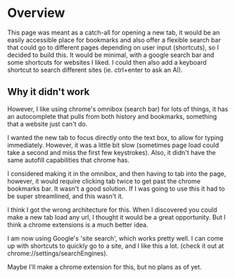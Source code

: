 # Overview

This page was meant as a catch-all for opening a new tab, it would be an easily accessible place for bookmarks and also offer a flexible search bar that could go to different pages depending on user input (shortcuts), so I decided to build this. It would be minimal, with a google search bar and some shortcuts for websites I liked. I could then also add a keyboard shortcut to search different sites (ie. ctrl+enter to ask an AI).

## Why it didn't work
However, I like using chrome's omnibox (search bar) for lots of things, it has an autocomplete that pulls from both history and bookmarks, something that a website just can't do.

I wanted the new tab to focus directly onto the text box, to allow for typing immediately. However, it was a little bit slow (sometimes page load could take a second and miss the first few keystrokes). Also, it didn't have the same autofill capabilities that chrome has.

I considered making it in the omnibox, and then having to tab into the page, however, it would require clicking tab twice to get past the chrome bookmarks bar. It wasn't a good solution. If I was going to use this it had to be super streamlined, and this wasn't it.

I think I got the wrong architecture for this. When I discovered you could make a new tab load any url, I thought it would be a great opportunity. But I think a chrome extensions is a much better idea.

I am now using Google's 'site search', which works pretty well. I can come up with shortcuts to quickly go to a site, and I like this a lot. (check it out at chrome://settings/searchEngines).

Maybe I'll make a chrome extension for this, but no plans as of yet.


